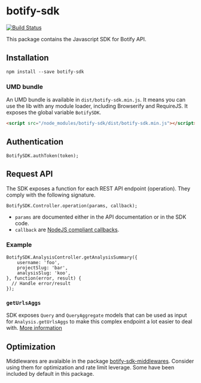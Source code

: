 # botify-sdk

[![Build Status](https://travis-ci.org/botify-labs/botify-sdk-js.svg?branch=master)](https://travis-ci.org/botify-labs/botify-sdk-js)

This package contains the Javascript SDK for Botify API.


## Installation
```SH
npm install --save botify-sdk
```

### UMD bundle
An UMD bundle is available in `dist/botify-sdk.min.js`. It means you can use the lib with any module loader, including Browserify and RequireJS.
It exposes the global variable `BotifySDK`.

```HTML
<script src="/node_modules/botify-sdk/dist/botify-sdk.min.js"></script>
```


## Authentication
```JS
BotifySDK.authToken(token);
```

## Request API
The SDK exposes a function for each REST API endpoint (operation). They comply with the following signature.
```JS
BotifySDK.Controller.operation(params, callback);
```
- `params` are documented either in the API documentation or in the SDK code.
- `callback` are [NodeJS compliant callbacks](http://fredkschott.com/post/2014/03/understanding-error-first-callbacks-in-node-js/).

### Example
```JS
BotifySDK.AnalysisController.getAnalysisSummary({
    username: 'foo',
    projectSlug: 'bar',
    analysisSlug: 'koo',
}, function(error, result) {
  // Handle error/result
});
```

### `getUrlsAggs`
SDK exposes `Query` and `QueryAggregate` models that can be used as input for `Analysis.getUrlsAggs` to make this complex endpoint a lot easier to deal with. [More information](https://github.com/botify-labs/botify-sdk-js-middlewares/blob/master/docs/middlewares/queryMiddleware.md)


## Optimization
Middlewares are avalaible in the package [botify-sdk-middlewares](https://github.com/botify-labs/botify-sdk-js-middlewares). Consider using them for optimization and rate limit leverage. Some have been included by default in this package.
